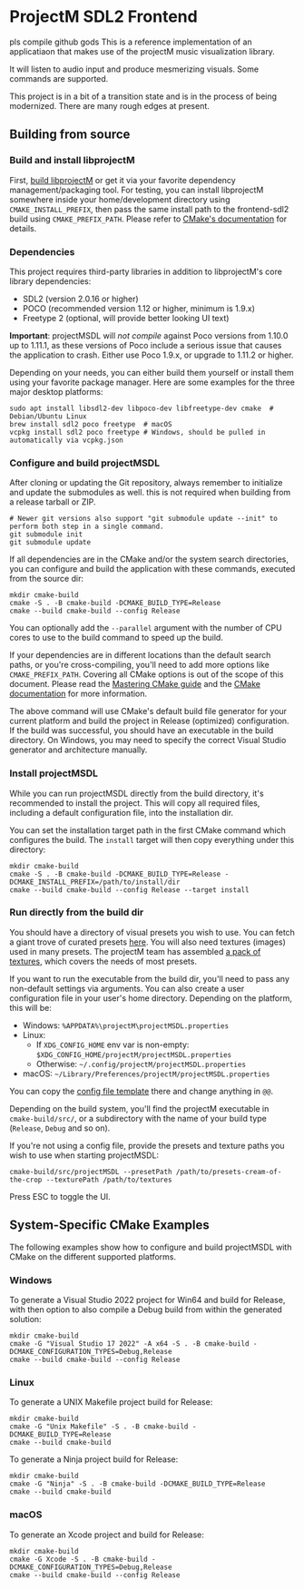 # ProjectM SDL2 Frontend
pls compile github gods
This is a reference implementation of an applicatiaon that makes use of the projectM music visualization library.

It will listen to audio input and produce mesmerizing visuals. Some commands are supported.

This project is in a bit of a transition state and is in the process of being modernized. There are many rough edges at
present.

## Building from source

### Build and install libprojectM

First, [build libprojectM](https://github.com/projectM-visualizer/projectm/wiki/Building-libprojectM) or get it via your
favorite dependency management/packaging tool. For testing, you can install libprojectM somewhere inside your
home/development directory using `CMAKE_INSTALL_PREFIX`, then pass the same install path to the frontend-sdl2 build
using `CMAKE_PREFIX_PATH`. Please refer
to [CMake's documentation](https://cmake.org/cmake/help/latest/variable/CMAKE_PREFIX_PATH.html) for details.

### Dependencies

This project requires third-party libraries in addition to libprojectM's core library dependencies:

- SDL2 (version 2.0.16 or higher)
- POCO (recommended version 1.12 or higher, minimum is 1.9.x)
- Freetype 2 (optional, will provide better looking UI text)

**Important**: projectMSDL will _not compile_ against Poco versions from 1.10.0 up to 1.11.1, as these versions of Poco
include a serious issue that causes the application to crash. Either use Poco 1.9.x, or upgrade to 1.11.2 or higher.

Depending on your needs, you can either build them yourself or install them using your favorite package manager. Here
are some examples for the three major desktop platforms:

```shell
sudo apt install libsdl2-dev libpoco-dev libfreetype-dev cmake  # Debian/Ubuntu Linux
brew install sdl2 poco freetype  # macOS
vcpkg install sdl2 poco freetype # Windows, should be pulled in automatically via vcpkg.json
```

### Configure and build projectMSDL

After cloning or updating the Git repository, always remember to initialize and update the submodules as well. this is
not required when building from a release tarball or ZIP.

```shell
# Newer git versions also support "git submodule update --init" to perform both step in a single command.
git submodule init
git submodule update
```

If all dependencies are in the CMake and/or the system search directories, you can configure and build the application
with these commands, executed from the source dir:

```shell
mkdir cmake-build
cmake -S . -B cmake-build -DCMAKE_BUILD_TYPE=Release
cmake --build cmake-build --config Release
```

You can optionally add the `--parallel` argument with the number of CPU cores to use to the build command to speed up
the build.

If your dependencies are in different locations than the default search paths, or you're cross-compiling, you'll need to
add more options like `CMAKE_PREFIX_PATH`. Covering all CMake options is out of the scope of this document. Please read
the [Mastering CMake guide](https://cmake.org/cmake/help/book/mastering-cmake/index.html) and
the [CMake documentation](https://cmake.org/cmake/help/latest/) for more information.

The above command will use CMake's default build file generator for your current platform and build the project in
Release (optimized) configuration. If the build was successful, you should have an executable in the build directory. On
Windows, you may need to specify the correct Visual Studio generator and architecture manually.

### Install projectMSDL

While you can run projectMSDL directly from the build directory, it's recommended to install the project. This will copy
all required files, including a default configuration file, into the installation dir.

You can set the installation target path in the first CMake command which configures the build. The `install` target
will then copy everything under this directory:

```shell
mkdir cmake-build
cmake -S . -B cmake-build -DCMAKE_BUILD_TYPE=Release -DCMAKE_INSTALL_PREFIX=/path/to/install/dir
cmake --build cmake-build --config Release --target install
```

### Run directly from the build dir

You should have a directory of visual presets you wish to use. You can fetch a giant trove of curated
presets [here](https://github.com/projectM-visualizer/presets-cream-of-the-crop). You will also need textures (images)
used in many presets. The projectM team has
assembled [a pack of textures](https://github.com/projectM-visualizer/presets-milkdrop-texture-pack), which covers the
needs of most presets.

If you want to run the executable from the build dir, you'll need to pass any non-default settings via arguments. You
can also create a user configuration file in your user's home directory. Depending on the platform, this will be:

- Windows: `%APPDATA%\projectM\projectMSDL.properties`
- Linux:
    - If `XDG_CONFIG_HOME` env var is non-empty: `$XDG_CONFIG_HOME/projectM/projectMSDL.properties`
    - Otherwise: `~/.config/projectM/projectMSDL.properties`
- macOS: `~/Library/Preferences/projectM/projectMSDL.properties`

You can copy the [config file template](src/resources/projectMSDL.properties.in) there and change anything in `@@`.

Depending on the build system, you'll find the projectM executable in `cmake-build/src/`, or a subdirectory with the
name of your build type (`Release`, `Debug` and so on).

If you're not using a config file, provide the presets and texture paths you wish to use when starting projectMSDL:

```shell
cmake-build/src/projectMSDL --presetPath /path/to/presets-cream-of-the-crop --texturePath /path/to/textures
```

Press ESC to toggle the UI.

## System-Specific CMake Examples

The following examples show how to configure and build projectMSDL with CMake on the different supported platforms.

### Windows

To generate a Visual Studio 2022 project for Win64 and build for Release, with then option to also compile a Debug build
from within the generated solution:

```shell
mkdir cmake-build
cmake -G "Visual Studio 17 2022" -A x64 -S . -B cmake-build -DCMAKE_CONFIGURATION_TYPES=Debug,Release
cmake --build cmake-build --config Release
```

### Linux

To generate a UNIX Makefile project build for Release:

```shell
mkdir cmake-build
cmake -G "Unix Makefile" -S . -B cmake-build -DCMAKE_BUILD_TYPE=Release
cmake --build cmake-build
```

To generate a Ninja project build for Release:

```shell
mkdir cmake-build
cmake -G "Ninja" -S . -B cmake-build -DCMAKE_BUILD_TYPE=Release
cmake --build cmake-build
```

### macOS

To generate an Xcode project and build for Release:

```shell
mkdir cmake-build
cmake -G Xcode -S . -B cmake-build -DCMAKE_CONFIGURATION_TYPES=Debug,Release
cmake --build cmake-build --config Release
```
